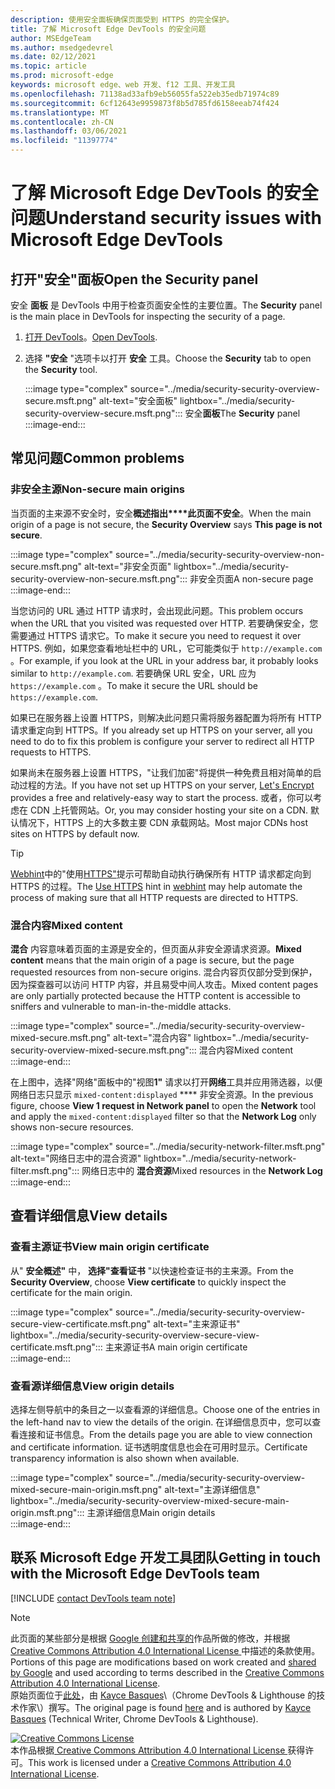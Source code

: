 ```yaml
---
description: 使用安全面板确保页面受到 HTTPS 的完全保护。
title: 了解 Microsoft Edge DevTools 的安全问题
author: MSEdgeTeam
ms.author: msedgedevrel
ms.date: 02/12/2021
ms.topic: article
ms.prod: microsoft-edge
keywords: microsoft edge、web 开发、f12 工具、开发工具
ms.openlocfilehash: 71138ad33afb9eb56055fa522eb35edb71974c89
ms.sourcegitcommit: 6cf12643e9959873f8b5d785fd6158eeab74f424
ms.translationtype: MT
ms.contentlocale: zh-CN
ms.lasthandoff: 03/06/2021
ms.locfileid: "11397774"
---
```

<!-- Copyright Kayce Basques 

   Licensed under the Apache License, Version 2.0 (the "License");
   you may not use this file except in compliance with the License.
   You may obtain a copy of the License at

       https://www.apache.org/licenses/LICENSE-2.0

   Unless required by applicable law or agreed to in writing, software
   distributed under the License is distributed on an "AS IS" BASIS,
   WITHOUT WARRANTIES OR CONDITIONS OF ANY KIND, either express or implied.
   See the License for the specific language governing permissions and
   limitations under the License.  -->  

# <a name="understand-security-issues-with-microsoft-edge-devtools"></a><span data-ttu-id="ed4e5-104">了解 Microsoft Edge DevTools 的安全问题</span><span class="sxs-lookup"><span data-stu-id="ed4e5-104">Understand security issues with Microsoft Edge DevTools</span></span>  

  

<!--Use the **Security** Panel in [Microsoft Edge DevTools][MicrosoftEdgeDevTools] to make sure HTTPS is properly implemented on a page.  Navigate to **Why HTTPS Matters** to learn why every website should be protected with HTTPS, even sites that do not handle sensitive user data.  -->  

<!--todo: add section when why-https is available -->  

## <a name="open-the-security-panel"></a><span data-ttu-id="ed4e5-105">打开"安全"面板</span><span class="sxs-lookup"><span data-stu-id="ed4e5-105">Open the Security panel</span></span>  

<span data-ttu-id="ed4e5-106">安全 **面板** 是 DevTools 中用于检查页面安全性的主要位置。</span><span class="sxs-lookup"><span data-stu-id="ed4e5-106">The **Security** panel is the main place in DevTools for inspecting the security of a page.</span></span>  

1.  <span data-ttu-id="ed4e5-107">[打开 DevTools][DevToolsOpen]。</span><span class="sxs-lookup"><span data-stu-id="ed4e5-107">[Open DevTools][DevToolsOpen].</span></span>  
1.  <span data-ttu-id="ed4e5-108">选择 **"安全** "选项卡以打开 **安全** 工具。</span><span class="sxs-lookup"><span data-stu-id="ed4e5-108">Choose the **Security** tab to open the **Security** tool.</span></span>  
    
    :::image type="complex" source="../media/security-security-overview-secure.msft.png" alt-text="安全面板" lightbox="../media/security-security-overview-secure.msft.png":::
       <span data-ttu-id="ed4e5-110">安全**面板**</span><span class="sxs-lookup"><span data-stu-id="ed4e5-110">The **Security** panel</span></span>  
    :::image-end:::  
    
## <a name="common-problems"></a><span data-ttu-id="ed4e5-111">常见问题</span><span class="sxs-lookup"><span data-stu-id="ed4e5-111">Common problems</span></span>  

### <a name="non-secure-main-origins"></a><span data-ttu-id="ed4e5-112">非安全主源</span><span class="sxs-lookup"><span data-stu-id="ed4e5-112">Non-secure main origins</span></span>  

<span data-ttu-id="ed4e5-113">当页面的主来源不安全时，安全**概述指出\*\*\*\*此页面不安全**。</span><span class="sxs-lookup"><span data-stu-id="ed4e5-113">When the main origin of a page is not secure, the **Security Overview** says **This page is not secure**.</span></span>  

:::image type="complex" source="../media/security-security-overview-non-secure.msft.png" alt-text="非安全页面" lightbox="../media/security-security-overview-non-secure.msft.png":::
   <span data-ttu-id="ed4e5-115">非安全页面</span><span class="sxs-lookup"><span data-stu-id="ed4e5-115">A non-secure page</span></span>  
:::image-end:::  

<span data-ttu-id="ed4e5-116">当您访问的 URL 通过 HTTP 请求时，会出现此问题。</span><span class="sxs-lookup"><span data-stu-id="ed4e5-116">This problem occurs when the URL that you visited was requested over HTTP.</span></span>  <span data-ttu-id="ed4e5-117">若要确保安全，您需要通过 HTTPS 请求它。</span><span class="sxs-lookup"><span data-stu-id="ed4e5-117">To make it secure you need to request it over HTTPS.</span></span>  <span data-ttu-id="ed4e5-118">例如，如果您查看地址栏中的 URL，它可能类似于 `http://example.com` 。</span><span class="sxs-lookup"><span data-stu-id="ed4e5-118">For example, if you look at the URL in your address bar, it probably looks similar to `http://example.com`.</span></span>  <span data-ttu-id="ed4e5-119">若要确保 URL 安全，URL 应为 `https://example.com` 。</span><span class="sxs-lookup"><span data-stu-id="ed4e5-119">To make it secure the URL should be `https://example.com`.</span></span>  

<span data-ttu-id="ed4e5-120">如果已在服务器上设置 HTTPS，则解决此问题只需将服务器配置为将所有 HTTP 请求重定向到 HTTPS。</span><span class="sxs-lookup"><span data-stu-id="ed4e5-120">If you already set up HTTPS on your server, all you need to do to fix this problem is configure your server to redirect all HTTP requests to HTTPS.</span></span>  

<span data-ttu-id="ed4e5-121">如果尚未在服务器上设置 HTTPS，"让我们加密"[][LetsEncrypt]将提供一种免费且相对简单的启动过程的方法。</span><span class="sxs-lookup"><span data-stu-id="ed4e5-121">If you have not set up HTTPS on your server, [Let's Encrypt][LetsEncrypt] provides a free and relatively-easy way to start the process.</span></span>  <span data-ttu-id="ed4e5-122">或者，你可以考虑在 CDN 上托管网站。</span><span class="sxs-lookup"><span data-stu-id="ed4e5-122">Or, you may consider hosting your site on a CDN.</span></span>  <span data-ttu-id="ed4e5-123">默认情况下，HTTPS 上的大多数主要 CDN 承载网站。</span><span class="sxs-lookup"><span data-stu-id="ed4e5-123">Most major CDNs host sites on HTTPS by default now.</span></span>  

> [!TIP]
> <span data-ttu-id="ed4e5-124">[Webhint][Webhint]中的"使用[HTTPS"][WebhintUseHttps]提示可帮助自动执行确保所有 HTTP 请求都定向到 HTTPS 的过程。</span><span class="sxs-lookup"><span data-stu-id="ed4e5-124">The [Use HTTPS][WebhintUseHttps] hint in [webhint][Webhint] may help automate the process of making sure that all HTTP requests are directed to HTTPS.</span></span>  

### <a name="mixed-content"></a><span data-ttu-id="ed4e5-125">混合内容</span><span class="sxs-lookup"><span data-stu-id="ed4e5-125">Mixed content</span></span>  

<span data-ttu-id="ed4e5-126">**混合** 内容意味着页面的主源是安全的，但页面从非安全源请求资源。</span><span class="sxs-lookup"><span data-stu-id="ed4e5-126">**Mixed content** means that the main origin of a page is secure, but the page requested resources from non-secure origins.</span></span>  <span data-ttu-id="ed4e5-127">混合内容页仅部分受到保护，因为探查器可以访问 HTTP 内容，并且易受中间人攻击。</span><span class="sxs-lookup"><span data-stu-id="ed4e5-127">Mixed content pages are only partially protected because the HTTP content is accessible to sniffers and vulnerable to man-in-the-middle attacks.</span></span>  

:::image type="complex" source="../media/security-security-overview-mixed-secure.msft.png" alt-text="混合内容" lightbox="../media/security-security-overview-mixed-secure.msft.png":::
   <span data-ttu-id="ed4e5-129">混合内容</span><span class="sxs-lookup"><span data-stu-id="ed4e5-129">Mixed content</span></span>  
:::image-end:::  

<span data-ttu-id="ed4e5-130">在上图中，选择"网络"面板中的"视图**1"** 请求以打开**网络**工具并应用筛选器，以便网络日志只显示 `mixed-content:displayed` \*\*\*\* 非安全资源。</span><span class="sxs-lookup"><span data-stu-id="ed4e5-130">In the previous figure, choose **View 1 request in Network panel** to open the **Network** tool and apply the `mixed-content:displayed` filter so that the **Network Log** only shows non-secure resources.</span></span>  

:::image type="complex" source="../media/security-network-filter.msft.png" alt-text="网络日志中的混合资源" lightbox="../media/security-network-filter.msft.png":::
   <span data-ttu-id="ed4e5-132">网络日志中的 **混合资源**</span><span class="sxs-lookup"><span data-stu-id="ed4e5-132">Mixed resources in the **Network Log**</span></span>  
:::image-end:::  

## <a name="view-details"></a><span data-ttu-id="ed4e5-133">查看详细信息</span><span class="sxs-lookup"><span data-stu-id="ed4e5-133">View details</span></span>  

### <a name="view-main-origin-certificate"></a><span data-ttu-id="ed4e5-134">查看主源证书</span><span class="sxs-lookup"><span data-stu-id="ed4e5-134">View main origin certificate</span></span>  

<span data-ttu-id="ed4e5-135">从" **安全概述"** 中， **选择"查看证书** "以快速检查证书的主来源。</span><span class="sxs-lookup"><span data-stu-id="ed4e5-135">From the **Security Overview**, choose **View certificate** to quickly inspect the certificate for the main origin.</span></span>  

:::image type="complex" source="../media/security-security-overview-secure-view-certificate.msft.png" alt-text="主来源证书" lightbox="../media/security-security-overview-secure-view-certificate.msft.png":::
   <span data-ttu-id="ed4e5-137">主来源证书</span><span class="sxs-lookup"><span data-stu-id="ed4e5-137">A main origin certificate</span></span>  
:::image-end:::  

### <a name="view-origin-details"></a><span data-ttu-id="ed4e5-138">查看源详细信息</span><span class="sxs-lookup"><span data-stu-id="ed4e5-138">View origin details</span></span>  

<span data-ttu-id="ed4e5-139">选择左侧导航中的条目之一以查看源的详细信息。</span><span class="sxs-lookup"><span data-stu-id="ed4e5-139">Choose one of the entries in the left-hand nav to view the details of the origin.</span></span>  <span data-ttu-id="ed4e5-140">在详细信息页中，您可以查看连接和证书信息。</span><span class="sxs-lookup"><span data-stu-id="ed4e5-140">From the details page you are able to view connection and certificate information.</span></span>  <span data-ttu-id="ed4e5-141">证书透明度信息也会在可用时显示。</span><span class="sxs-lookup"><span data-stu-id="ed4e5-141">Certificate transparency information is also shown when available.</span></span>  

:::image type="complex" source="../media/security-security-overview-mixed-secure-main-origin.msft.png" alt-text="主源详细信息" lightbox="../media/security-security-overview-mixed-secure-main-origin.msft.png":::
   <span data-ttu-id="ed4e5-143">主源详细信息</span><span class="sxs-lookup"><span data-stu-id="ed4e5-143">Main origin details</span></span>  
:::image-end:::  

## <a name="getting-in-touch-with-the-microsoft-edge-devtools-team"></a><span data-ttu-id="ed4e5-144">联系 Microsoft Edge 开发工具团队</span><span class="sxs-lookup"><span data-stu-id="ed4e5-144">Getting in touch with the Microsoft Edge DevTools team</span></span>  

[!INCLUDE [contact DevTools team note](../includes/contact-devtools-team-note.md)]  

<!-- links -->  

[MicrosoftEdgeDevTools]: ../../devtools-guide-chromium/index.md "Microsoft Edge (Chromium) 开发人员工具|Microsoft Docs"  
[DevToolsOpen]: ../open/index.md "打开 Microsoft Edge DevTools | Microsoft Docs"  

[LetsEncrypt]: https://letsencrypt.org "让我们加密 - 免费 SSL/TLS 证书"  

[Webhint]: https://webhint.io "webhint"  
[WebhintUseHttps]: https://webhint.io/docs/user-guide/hints/hint-https-only "使用 HTTPS |webhint 文档"  

<!--[mixed]: /web/fundamentals/security/prevent-mixed-content/what-is-mixed-content ""  -->

> [!NOTE]
> <span data-ttu-id="ed4e5-150">此页面的某些部分是根据 [Google 创建和共享的][GoogleSitePolicies]作品所做的修改，并根据[ Creative Commons Attribution 4.0 International License ][CCA4IL]中描述的条款使用。</span><span class="sxs-lookup"><span data-stu-id="ed4e5-150">Portions of this page are modifications based on work created and [shared by Google][GoogleSitePolicies] and used according to terms described in the [Creative Commons Attribution 4.0 International License][CCA4IL].</span></span>  
> <span data-ttu-id="ed4e5-151">原始页面位于[此处](https://developers.google.com/web/tools/chrome-devtools/security/index)，由 [Kayce Basques][KayceBasques]\（Chrome DevTools \& Lighthouse 的技术作家\）撰写。</span><span class="sxs-lookup"><span data-stu-id="ed4e5-151">The original page is found [here](https://developers.google.com/web/tools/chrome-devtools/security/index) and is authored by [Kayce Basques][KayceBasques] \(Technical Writer, Chrome DevTools \& Lighthouse\).</span></span>  

[![Creative Commons License][CCby4Image]][CCA4IL]  
<span data-ttu-id="ed4e5-153">本作品根据[ Creative Commons Attribution 4.0 International License ][CCA4IL]获得许可。</span><span class="sxs-lookup"><span data-stu-id="ed4e5-153">This work is licensed under a [Creative Commons Attribution 4.0 International License][CCA4IL].</span></span>  

[CCA4IL]: https://creativecommons.org/licenses/by/4.0  
[CCby4Image]: https://i.creativecommons.org/l/by/4.0/88x31.png  
[GoogleSitePolicies]: https://developers.google.com/terms/site-policies  
[KayceBasques]: https://developers.google.com/web/resources/contributors/kaycebasques  
